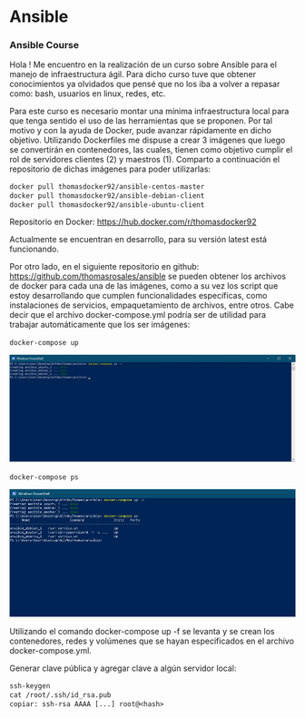 # Ansible
### Ansible Course

Hola ! Me encuentro en la realización de un curso sobre Ansible para el manejo de infraestructura ágil. Para dicho curso tuve que obtener conocimientos ya olvidados que pensé que no los iba a volver a repasar como: bash, usuarios en linux, redes, etc.

Para este curso es necesario montar una mínima infraestructura local para que tenga sentido el uso de las herramientas que se proponen. Por tal motivo y con la ayuda de Docker, pude avanzar rápidamente en dicho objetivo. Utilizando Dockerfiles me dispuse a crear 3 imágenes que luego se convertirán en contenedores, las cuales, tienen como objetivo cumplir el rol de servidores clientes (2) y maestros (1). Comparto a continuación el repositorio de dichas imágenes para poder utilizarlas:

```
docker pull thomasdocker92/ansible-centos-master
docker pull thomasdocker92/ansible-debian-client
docker pull thomasdocker92/ansible-ubuntu-client
```

Repositorio en Docker: https://hub.docker.com/r/thomasdocker92

Actualmente se encuentran en desarrollo, para su versión latest está funcionando.

Por otro lado, en el siguiente repositorio en github: https://github.com/thomasrosales/ansible se pueden obtener los archivos de docker para cada una de las imágenes, como a su vez los script que estoy desarrollando que cumplen funcionalidades específicas, como instalaciones de servicios, empaquetamiento de archivos, entre otros. Cabe decir que el archivo docker-compose.yml podría ser de utilidad para trabajar automáticamente que los ser imágenes:

`docker-compose up`

![Image of Powershell](https://github.com/thomasrosales/ansible/blob/master/images/pw1.jpg)

`docker-compose ps`

![Image of Powershell](https://github.com/thomasrosales/ansible/blob/master/images/pw2.jpg)

Utilizando el comando docker-compose up -f se levanta y se crean los contenedores, redes y volúmenes que se hayan especificados en el archivo docker-compose.yml.

Generar clave pública y agregar clave a algún servidor local:

    ssh-keygen
    cat /root/.ssh/id_rsa.pub
    copiar: ssh-rsa AAAA [...] root@<hash>


